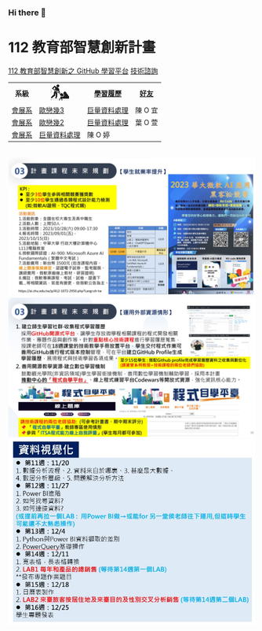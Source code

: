 ### Hi there 👋

# 112 教育部智慧創新計畫
<a href="http://140.126.146.12:9090/GitHub2023/">112 教育部智慧創新之 GitHub 學習平台</a>&nbsp;<a
href="https://chat.openai.com/auth/login">技術諮詢</a>
<table>
 <tr>
 <th>系級</th>
 <th><img src="working.jpeg"></th>
 <th><a href="">學習履歷</a></th>
 <th><a href="https://chat.openai.com/">好友</a></th>
 </tr>
 <tr>
 <td><a href="https://mice.chu.edu.tw/index.php?Lang=zh-tw">會展系</a></td>
 <td><a href="https://www.youtube.com/watch?v=sA3taBUfp-Q">歐戀幾3</a></td>
 <td><a href="https://github.com/liting919/chu-1206.git">巨量資料處理</a></td>
 <td>陳 O 宜</td>
 </tr>
 <tr>
 <td><a href="https://mice.chu.edu.tw/index.php?Lang=zh-tw">會展系</a></td>
 <td><a href="https://www.youtube.com/watch?v=sA3taBUfp-Q">歐戀幾2</a></td>
 <td><a href="https://github.com/liting919/line-weather-vercel.git">巨量資料處理</a></td>
 <td>葉 O 萱</td>
 </tr>

 <tr>
 <td><a href="https://mice.chu.edu.tw/index.php?Lang=zh-tw">會展系</a></td>
 <td><a href="https://www.youtube.com/watch?v=sA3taBUfp-Q歐戀幾4</a></td>
 <td><a href="https://github.com/liting919/map.git">巨量資料處理</a></td>
 <td>陳 O 婷</td>
 </tr>
</table><br>
<img src="II_1.jpg"></img>
<img src="II_2.jpg"></img>
<img src="II_3.jpg" style="display:block; margin:auto;" ></img>
